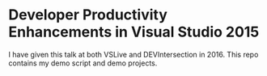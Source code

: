 # Developer Productivity Enhancements in Visual Studio 2015

I have given this talk at both VSLive and DEVIntersection in 2016. This repo contains my demo script and demo projects. 
